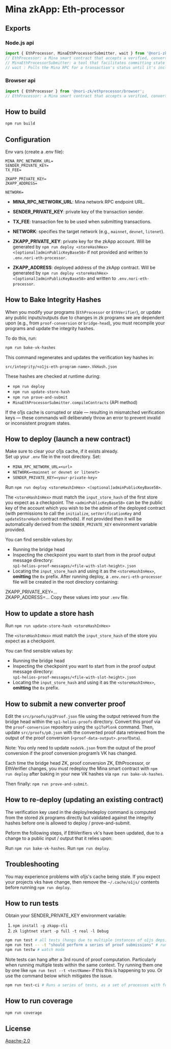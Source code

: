 # Mina zkApp: Eth-processor

## Exports

### Node.js api

```typescript
import { EthProcessor, MinaEthProcessorSubmitter, wait } from '@nori-zk/ethprocessor/node';
// EthProcessor: a Mina smart contract that accepts a verified, converted consensus MPT transition proof and stores state on the Mina blockchain.
// MinaEthProcessorSubmitter: a tool that facilitates committing state to the EthProcessor contract using a converted consensus MPT transition proof.
// wait : Polls the Mina RPC for a transaction's status until it's included or a max retry limit is reached.
```

### Browser api

```typescript
import { EthProcessor } from '@nori-zk/ethprocessor/browser';
// EthProcessor: a Mina smart contract that accepts a verified, converted consensus MPT transition proof and stores state on the Mina blockchain.
```

## How to build

```sh
npm run build
```

## Configuration

Env vars (create a .env file):

```
MINA_RPC_NETWORK_URL=
SENDER_PRIVATE_KEY=
TX_FEE=

ZKAPP_PRIVATE_KEY=
ZKAPP_ADDRESS=

NETWORK=
```

- **MINA_RPC_NETWORK_URL**: Mina network RPC endpoint URL.
- **SENDER_PRIVATE_KEY**: private key of the transaction sender.
- **TX_FEE**: transaction fee to be used when submitting transactions.
- **NETWORK**: specifies the target network (e.g., `mainnet`, `devnet`, `litenet`).

- **ZKAPP_PRIVATE_KEY**: private key for the zkApp account. Will be generated by `npm run deploy <storeHashHex> <[optional]adminPublicKeyBase58>` if not provided and written to `.env.nori-eth-processor`.
- **ZKAPP_ADDRESS**: deployed address of the zkApp contract. Will be generated by `npm run deploy <storeHashHex> <[optional]adminPublicKeyBase58>` and written to `.env.nori-eth-processor`.

## How to Bake Integrity Hashes

When you modify your programs (`EthProcessor` or `EthVerifier`), or update any public inputs/outputs due to changes in zk programs we are dependent upon (e.g., from `proof-conversion` or `bridge-head`), you must recompile your programs and update the integrity hashes.

To do this, run:

```bash
npm run bake-vk-hashes
```

This command regenerates and updates the verification key hashes in:

```
src/integrity/<o1js-eth-program-name>.VkHash.json
```

These hashes are checked at runtime during:

- `npm run deploy`
- `npm run update-store-hash`
- `npm run prove-and-submit`
- `MinaEthProcessorSubmitter.compileContracts` (API method)

If the o1js cache is corrupted or stale — resulting in mismatched verification keys — these commands will deliberately throw an error to prevent invalid or inconsistent program states.

## How to deploy (launch a new contract)

Make sure to clear your o1js cache, if it exists already.  
Set up your `.env` file in the root directory. Set:

- `MINA_RPC_NETWORK_URL=<url>`
- `NETWORK=<mainnet or devnet or litenet>`
- `SENDER_PRIVATE_KEY=<your-private-key>`

Run `npm run deploy <storeHashInHex> <[optional]adminPublicKeyBase58>`.

The `<storeHashInHex>` must match the `input_store_hash` of the first store you expect as a checkpoint.
The `<adminPublicKeyBase58>` can be the public key of the account which you wish to be the admin of the deployed contract (with permissions to call the `initialize`, `setVerificationKey` and `updateStoreHash` contract methods). If not provided then it will be automatically derived from the `SENDER_PRIVATE_KEY` environment variable provided.

You can find sensible values by:  
- Running the bridge head  
- Inspecting the checkpoint you want to start from in the proof output message directory:  
  `sp1-helios-proof-messages/<file-with-slot-height>.json`  
- Locating the `input_store_hash` and using it as the `<storeHashInHex>`, **omitting** the `0x` prefix.
After running deploy, a `.env.nori-eth-processor` file will be created in the root directory containing:

ZKAPP_PRIVATE_KEY=...  
ZKAPP_ADDRESS=...
Copy these values into your `.env` file.

## How to update a store hash

Run `npm run update-store-hash <storeHashInHex>`  

The `<storeHashInHex>` must match the `input_store_hash` of the store you expect as a checkpoint.

You can find sensible values by:  
- Running the bridge head  
- Inspecting the checkpoint you want to start from in the proof output message directory:  
  `sp1-helios-proof-messages/<file-with-slot-height>.json`  
- Locating the `input_store_hash` and using it as the `<storeHashInHex>`, **omitting** the `0x` prefix.

## How to submit a new converter proof

Edit the `src/proofs/sp1Proof.json` file using the output retrieved from the bridge head within the `sp1-helios-proofs` directory. Convert this proof via the `proof-conversion` repository using the `sp1ToPlonk` command. Then, update `src/proofs/p0.json` with the converted proof data retrieved from the output of the proof conversion (`<proof-data-output>.proofData`).

Note: You only need to update `nodeVk.json` from the output of the proof conversion if the proof conversion program’s VK has changed.

Each time the bridge head ZK, proof conversion ZK, EthProcessor, or EthVerifier changes, you must redeploy the Mina smart contract with `npm run deploy` after baking in your new VK hashes via `npm run bake-vk-hashes`.

Then finally: `npm run prove-and-submit`.

## How to re-deploy (updating an existing contract)

The verification key used in the deploy/redeploy command is computed from the stored zk programs directly but validated against the
integrity hashes before one is allowed to deploy / prove-and-submit.

Peform the following steps, if EthVerifiers vk's have been updated, due to a change to a public input / output that it relies upon:

Run `npm run bake-vk-hashes`.
Run `npm run deploy`.

## Troubleshooting

You may experience problems with o1js's cache being stale. If you expect your projects vks have change, then remove the `~/.cache/o1js/` contents before running `npm run deploy`.

## How to run tests

Obtain your SENDER_PRIVATE_KEY environment variable:

1. `npm install -g zkapp-cli`
2. `zk lightnet start -p full -t real -l Debug`

```sh
npm run test # all tests (hangs due to multiple instances of o1js deps)
npm run test -- -t "should perform a series of proof submissions" # run a specific test
npm run testw # watch mode
```

Note tests can hang after a 3rd round of proof computation. Particularly when running multiple tests within the same context. Try running them one by one like `npm run test --t <testName>` if this this is happening to you. Or use the command below which mitigates the issue.

```sh
npm run test-ci # Runs a series of tests, as a set of processes with forceExit after each (mitigation for now). 
```

## How to run coverage

```sh
npm run coverage
```

## License

[Apache-2.0](LICENSE)